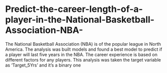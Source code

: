 # Predict-the-career-length-of-a-player-in-the-National-Basketball-Association-NBA-
The National Basketball Association (NBA) is of the popular league in North America. The analysis was  built models and found a best model to predict if a player will last five years in the NBA. The career  experience is based on different factors for any players. This analysis was taken the target variable as ‘Target_5Yrs’ and it’s a binary  one
